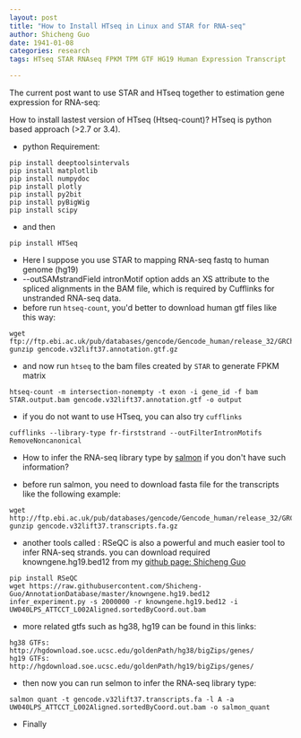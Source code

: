 ```yaml
---
layout: post
title: "How to Install HTseq in Linux and STAR for RNA-seq"
author: Shicheng Guo
date: 1941-01-08
categories: research
tags: HTseq STAR RNAseq FPKM TPM GTF HG19 Human Expression Transcript

---
```


The current post want to use STAR and HTseq together to estimation gene expression for RNA-seq: 

How to install lastest version of HTseq (Htseq-count)? HTseq is python based approach (>2.7 or 3.4). 

* python Requirement:

```
pip install deeptoolsintervals
pip install matplotlib
pip install numpydoc
pip install plotly
pip install py2bit
pip install pyBigWig
pip install scipy
```

* and then 

```
pip install HTSeq
```

* Here I suppose you use STAR to mapping RNA-seq fastq to human genome (hg19) 
* --outSAMstrandField intronMotif option adds an XS attribute to the spliced alignments in the BAM file, which is required by Cufflinks for unstranded RNA-seq data.
* before run `htseq-count`, you'd better to download human gtf files like this way: 
```
wget ftp://ftp.ebi.ac.uk/pub/databases/gencode/Gencode_human/release_32/GRCh37_mapping/gencode.v32lift37.annotation.gtf.gz
gunzip gencode.v32lift37.annotation.gtf.gz
```
* and now run `htseq` to the bam files created by `STAR` to generate FPKM matrix
```
htseq-count -m intersection-nonempty -t exon -i gene_id -f bam STAR.output.bam gencode.v32lift37.annotation.gtf -o output
```

* if you do not want to use HTseq, you can also try `cufflinks`

```
cufflinks --library-type fr-firststrand --outFilterIntronMotifs RemoveNoncanonical
```

* How to infer the RNA-seq library type by [salmon](https://salmon.readthedocs.io/en/latest/salmon.html) if you don't have such information? 

* before run salmon, you need to download fasta file for the transcripts like the following example:

```
wget http://ftp.ebi.ac.uk/pub/databases/gencode/Gencode_human/release_32/GRCh37_mapping/gencode.v32lift37.transcripts.fa.gz
gunzip gencode.v32lift37.transcripts.fa.gz
```

* another tools called : RSeQC is also a powerful and much easier tool to infer RNA-seq strands. you can download required knowngene.hg19.bed12 from my [github page: Shicheng Guo](https://github.com/Shicheng-Guo/AnnotationDatabase/)

```
pip install RSeQC
wget https://raw.githubusercontent.com/Shicheng-Guo/AnnotationDatabase/master/knowngene.hg19.bed12
infer_experiment.py -s 2000000 -r knowngene.hg19.bed12 -i UW040LPS_ATTCCT_L002Aligned.sortedByCoord.out.bam

```

* more related gtfs such as hg38, hg19 can be found in this links:

```
hg38 GTFs: http://hgdownload.soe.ucsc.edu/goldenPath/hg38/bigZips/genes/
hg19 GTFs: http://hgdownload.soe.ucsc.edu/goldenPath/hg19/bigZips/genes/

```

* then now you can run selmon to infer the RNA-seq library type:

```
salmon quant -t gencode.v32lift37.transcripts.fa -l A -a UW040LPS_ATTCCT_L002Aligned.sortedByCoord.out.bam -o salmon_quant
```

* Finally

